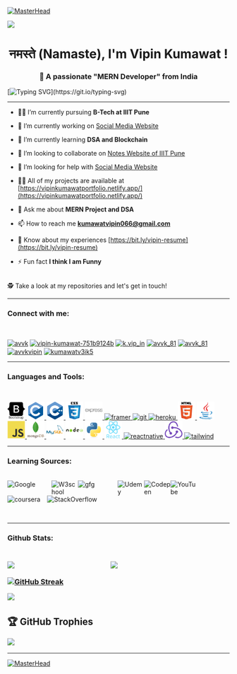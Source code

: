 [![MasterHead](https://repository-images.githubusercontent.com/588181932/e36ec678-7984-4cdd-8e4c-a3932772ff8e)](https://vipinnotes.onrender.com)

[![](https://visitcount.itsvg.in/api?id=AVVKavvk8&icon=0&color=0)](https://visitcount.itsvg.in)
<h1 align="center">
नमस्ते (Namaste), I'm Vipin Kumawat !
</h1>
<h3 align="center" decoration="underline">👨‍  A passionate "MERN Developer" from India</h3>
<p align="center">

[![Typing SVG](https://readme-typing-svg.demolab.com?font=Fira+Code&pause=700&width=1100&center=true&lines=Welcome+To+My+Github+Profile;FullStack+Web+Developer;MERN+Developer;Computer+Science+Engineer;Let's+Connect+To+Build+Future.)](https://git.io/typing-svg)

 </p>

<hr/>

<!-- <p align="left"> <img src="https://komarev.com/ghpvc/?username=avvkavvk&label=Profile%20views&color=0e75b6&style=flat" alt="avvkavvk" /> </p>

<p align="left"> <a href="https://github.com/ryo-ma/github-profile-trophy"><img src="https://github-profile-trophy.vercel.app/?username=avvkavvk" alt="avvkavvk" /></a> </p> -->
- 👨‍🏭 I’m currently pursuing **B-Tech at IIIT Pune** <br>
- 🔭 I’m currently working on [Social Media Website](https://resocialclient.onrender.com)

- 🌱 I’m currently learning **DSA and Blockchain**

- 👯 I’m looking to collaborate on [Notes Website of IIIT Pune](https://vipinnotes.onrender.com)

- 🤝 I’m looking for help with [Social Media Website](https://resocialclient.onrender.com)

- 👨‍💻 All of my projects are available at [https://vipinkumawatportfolio.netlify.app/](https://vipinkumawatportfolio.netlify.app/)

- 💬 Ask me about **MERN Project and DSA**

- 📫 How to reach me **kumawatvipin066@gmail.com**

- 📄 Know about my experiences [https://bit.ly/vipin-resume](https://bit.ly/vipin-resume)

- ⚡ Fun fact **I think I am Funny**
<br/>
🕵 Take a look at my repositories and let's get in touch!<br>
<hr/>
<h3 align="left">Connect with me:</h3>

<br>

<p align="left">
<a href="https://codepen.io/avvk" target="blank"><img align="center" src="https://raw.githubusercontent.com/rahuldkjain/github-profile-readme-generator/master/src/images/icons/Social/codepen.svg" alt="avvk" height="30" width="40" /></a>
<a href="https://linkedin.com/in/vipin-kumawat-751b9124b" target="blank"><img align="center" src="https://raw.githubusercontent.com/rahuldkjain/github-profile-readme-generator/master/src/images/icons/Social/linked-in-alt.svg" alt="vipin-kumawat-751b9124b" height="30" width="40" /></a>
<a href="https://instagram.com/k.vip_in" target="blank"><img align="center" src="https://raw.githubusercontent.com/rahuldkjain/github-profile-readme-generator/master/src/images/icons/Social/instagram.svg" alt="k.vip_in" height="30" width="40" /></a>
<a href="https://www.codechef.com/users/avvk_81" target="blank"><img align="center" src="https://cdn.jsdelivr.net/npm/simple-icons@3.1.0/icons/codechef.svg" alt="avvk_81" height="30" width="40" /></a>
<a href="https://codeforces.com/profile/avvk_81" target="blank"><img align="center" src="https://raw.githubusercontent.com/rahuldkjain/github-profile-readme-generator/master/src/images/icons/Social/codeforces.svg" alt="avvk_81" height="30" width="40" /></a>
<a href="https://www.leetcode.com/avvkvipin" target="blank"><img align="center" src="https://raw.githubusercontent.com/rahuldkjain/github-profile-readme-generator/master/src/images/icons/Social/leet-code.svg" alt="avvkvipin" height="30" width="40" /></a>
<a href="https://auth.geeksforgeeks.org/user/kumawatv3ik5" target="blank"><img align="center" src="https://raw.githubusercontent.com/rahuldkjain/github-profile-readme-generator/master/src/images/icons/Social/geeks-for-geeks.svg" alt="kumawatv3ik5" height="30" width="40" /></a>
</p>
<hr/>
<h3 align="left">Languages and Tools:</h3>
<br>
<p align="left"> <a href="https://getbootstrap.com" target="_blank" rel="noreferrer"> <img src="https://raw.githubusercontent.com/devicons/devicon/master/icons/bootstrap/bootstrap-plain-wordmark.svg" alt="bootstrap" width="40" height="40"/> </a> <a href="https://www.cprogramming.com/" target="_blank" rel="noreferrer"> <img src="https://raw.githubusercontent.com/devicons/devicon/master/icons/c/c-original.svg" alt="c" width="40" height="40"/> </a> <a href="https://www.w3schools.com/cpp/" target="_blank" rel="noreferrer"> <img src="https://raw.githubusercontent.com/devicons/devicon/master/icons/cplusplus/cplusplus-original.svg" alt="cplusplus" width="40" height="40"/> </a> <a href="https://www.w3schools.com/css/" target="_blank" rel="noreferrer"> <img src="https://raw.githubusercontent.com/devicons/devicon/master/icons/css3/css3-original-wordmark.svg" alt="css3" width="40" height="40"/> </a> <a href="https://expressjs.com" target="_blank" rel="noreferrer"> <img src="https://raw.githubusercontent.com/devicons/devicon/master/icons/express/express-original-wordmark.svg" alt="express" width="40" height="40"/> </a> <a href="https://www.framer.com/" target="_blank" rel="noreferrer"> <img src="https://www.vectorlogo.zone/logos/framer/framer-icon.svg" alt="framer" width="40" height="40"/> </a> <a href="https://git-scm.com/" target="_blank" rel="noreferrer"> <img src="https://www.vectorlogo.zone/logos/git-scm/git-scm-icon.svg" alt="git" width="40" height="40"/> </a> <a href="https://heroku.com" target="_blank" rel="noreferrer"> <img src="https://www.vectorlogo.zone/logos/heroku/heroku-icon.svg" alt="heroku" width="40" height="40"/> </a> <a href="https://www.w3.org/html/" target="_blank" rel="noreferrer"> <img src="https://raw.githubusercontent.com/devicons/devicon/master/icons/html5/html5-original-wordmark.svg" alt="html5" width="40" height="40"/> </a> <a href="https://www.java.com" target="_blank" rel="noreferrer"> <img src="https://raw.githubusercontent.com/devicons/devicon/master/icons/java/java-original.svg" alt="java" width="40" height="40"/> </a> <a href="https://developer.mozilla.org/en-US/docs/Web/JavaScript" target="_blank" rel="noreferrer"> <img src="https://raw.githubusercontent.com/devicons/devicon/master/icons/javascript/javascript-original.svg" alt="javascript" width="40" height="40"/> </a> <a href="https://www.mongodb.com/" target="_blank" rel="noreferrer"> <img src="https://raw.githubusercontent.com/devicons/devicon/master/icons/mongodb/mongodb-original-wordmark.svg" alt="mongodb" width="40" height="40"/> </a> <a href="https://www.mysql.com/" target="_blank" rel="noreferrer"> <img src="https://raw.githubusercontent.com/devicons/devicon/master/icons/mysql/mysql-original-wordmark.svg" alt="mysql" width="40" height="40"/> </a> <a href="https://nodejs.org" target="_blank" rel="noreferrer"> <img src="https://raw.githubusercontent.com/devicons/devicon/master/icons/nodejs/nodejs-original-wordmark.svg" alt="nodejs" width="40" height="40"/> </a> <a href="https://www.python.org" target="_blank" rel="noreferrer"> <img src="https://raw.githubusercontent.com/devicons/devicon/master/icons/python/python-original.svg" alt="python" width="40" height="40"/> </a> <a href="https://reactjs.org/" target="_blank" rel="noreferrer"> <img src="https://raw.githubusercontent.com/devicons/devicon/master/icons/react/react-original-wordmark.svg" alt="react" width="40" height="40"/> </a> <a href="https://reactnative.dev/" target="_blank" rel="noreferrer"> <img src="https://reactnative.dev/img/header_logo.svg" alt="reactnative" width="40" height="40"/> </a> <a href="https://redux.js.org" target="_blank" rel="noreferrer"> <img src="https://raw.githubusercontent.com/devicons/devicon/master/icons/redux/redux-original.svg" alt="redux" width="40" height="40"/> </a> <a href="https://tailwindcss.com/" target="_blank" rel="noreferrer"> <img src="https://www.vectorlogo.zone/logos/tailwindcss/tailwindcss-icon.svg" alt="tailwind" width="40" height="40"/> </a> </p>



<hr/>
<h3 align="left">Learning Sources:</h3>


<br>

<img align="left" alt="Google" width="100px" src="https://upload.wikimedia.org/wikipedia/commons/c/c9/Google_logo_%282013-2015%29.svg" />
<img align="left" alt="W3school" width="60px" src="https://upload.wikimedia.org/wikipedia/commons/a/a0/W3Schools_logo.svg" />
<img align="left" alt="gfg" width="90px" src="https://upload.wikimedia.org/wikipedia/commons/4/43/GeeksforGeeks.svg" />
<img align="left" alt="Udemy" width="60px" src="https://i.ibb.co/mHnV6h1/udemy.png" />
<img align="left" alt="Codepen" width="60px" src="https://i.ibb.co/84SY5TV/codepen.png" />
<img align="left" alt="YouTube" width="60px" src="https://upload.wikimedia.org/wikipedia/commons/0/09/YouTube_full-color_icon_%282017%29.svg" />
<img align="left" alt="coursera" width="90px" src="https://upload.wikimedia.org/wikipedia/commons/5/5f/Coursera_logo_%282020%29.svg" />

<img align="left" alt="StackOverflow" width="200px" src="https://upload.wikimedia.org/wikipedia/commons/2/2a/Stack_Overflow.png" />


<br><br><br><br>
<hr/>
<h3 align="left"> Github Stats:<h3/>

<br>

<img align="right" width="270" src="https://octodex.github.com/images/daftpunktocat-thomas.gif">
<img src="https://github-readme-stats.anuraghazra1.vercel.app/api/top-langs/?username=AVVKavvk&layout=compact&theme=blue-green" />

[![GitHub Streak](http://github-readme-streak-stats.herokuapp.com?user=AVVKavvk&theme=tokyonight_duo&dates=28DDB7&fire=DD2727&sideLabels=DD7F19&ring=12B6DD&currStreakNum=DD2727&border=65EAD0B7)](https://git.io/streak-stats)

![](https://activity-graph.herokuapp.com/graph?username=AVVKavvk&theme=github)

## 🏆 GitHub Trophies
![](https://github-profile-trophy.vercel.app/?username=AVVKavvk&theme=radical&no-frame=false&no-bg=false&margin-w=4)

---

[![MasterHead](https://user-images.githubusercontent.com/121122397/216614878-411f6178-defa-4330-ba48-16db1cc92830.png)](https://vipinkumawatportfolio.netlify.app/)
